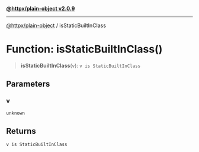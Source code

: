 [**@httpx/plain-object v2.0.9**](../README.md)

***

[@httpx/plain-object](../README.md) / isStaticBuiltInClass

# Function: isStaticBuiltInClass()

> **isStaticBuiltInClass**(`v`): `v is StaticBuiltInClass`

## Parameters

### v

`unknown`

## Returns

`v is StaticBuiltInClass`

